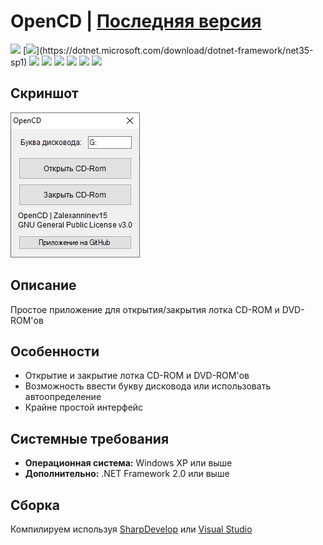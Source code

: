 # OpenCD | [Последняя версия](https://github.com/Zalexanninev15/OpenCD/releases/latest)
 
[![](https://img.shields.io/badge/OS-Windows-informational)](https://github.com/Zalexanninev15/OpenCD)
[![](https://img.shields.io/badge/written_on-.NET_Framework_2.0_(3.5_SP1)-512BD4.svg?logo=dotnet)](https://dotnet.microsoft.com/download/dotnet-framework/net35-sp1)
[![](https://img.shields.io/badge/written_on-CSharp-239120.svg?logo=csharp)](https://github.com/Zalexanninev15/OpenCD)
[![](https://img.shields.io/github/v/release/Zalexanninev15/OpenCD)](https://github.com/Zalexanninev15/OpenCD/releases/latest)
[![](https://img.shields.io/github/downloads/Zalexanninev15/OpenCD/total.svg)](https://github.com/Zalexanninev15/OpenCD/releases)
[![](https://img.shields.io/github/last-commit/Zalexanninev15/OpenCD)](https://github.com/Zalexanninev15/OpenCD/commits/master)
[![](https://img.shields.io/badge/license-GPLv3-ligthgreen.svg)](LICENSE)
[![](https://img.shields.io/badge/Donate-FFDD00.svg?logo=buymeacoffee&logoColor=black)](https://z15.neocities.org/donate)
 
## Скриншот
 
![](https://github.com/Zalexanninev15/OpenCD/blob/master/screenshot.png?raw=true)
 
## Описание
 
Простое приложение для открытия/закрытия лотка CD-ROM и DVD-ROM'ов
 
## Особенности
 
* Открытие и закрытие лотка CD-ROM и DVD-ROM'ов
* Возможность ввести букву дисковода или использовать автоопределение
* Крайне простой интерфейс
 
## Системные требования
 
* **Операционная система:** Windows XP или выше
* **Дополнительно:** .NET Framework 2.0 или выше
 
## Сборка
 
Компилируем используя [SharpDevelop](https://sourceforge.net/projects/sharpdevelop) или [Visual Studio](https://visualstudio.microsoft.com/vs)
